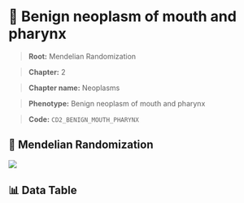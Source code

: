 # 🧪 Benign neoplasm of mouth and pharynx

> **Root:** Mendelian Randomization

> **Chapter:** 2  

> **Chapter name:** Neoplasms

> **Phenotype:** Benign neoplasm of mouth and pharynx  

> **Code:** `CD2_BENIGN_MOUTH_PHARYNX`

## 🧬 Mendelian Randomization  

<img src="/MR/Figures/Forward/CD2_BENIGN_MOUTH_PHARYNX.png"/>

## 📊 Data Table

<CsvTableMRF src="/public/MR/Data/Forward/CD2_BENIGN_MOUTH_PHARYNX.csv"/>
